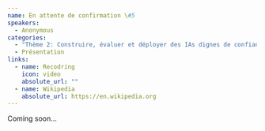```yaml
---
name: En attente de confirmation \#5
speakers:
  - Anonymous
categories:
  - "Thème 2: Construire, évaluer et déployer des IAs dignes de confiance"
  - Présentation
links:
  - name: Recodring
    icon: video
    absolute_url: ""
  - name: Wikipedia
    absolute_url: https://en.wikipedia.org
---
```


Coming soon...